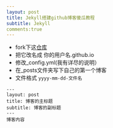 ```yaml
---
layout: post
title: Jekyll搭建github博客傻瓜教程
subtitle: Jekyll
comments:true
---
```

- fork下这[仓库](//github.com/lblogs/lblogs.github.io)
- 把它改名成 你的用户名.github.io
- 修改_config.yml(我有详尽的说明）
- 在_posts文件夹写下自己的第一个博客
- 文件格式 `yyyy-mm-dd-文件名`
```
---
layout: post
title: 博客的主标题
subtitle: 博客的副标题
---
博客内容
```

